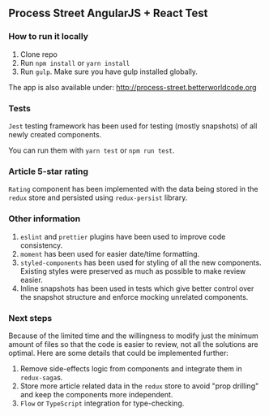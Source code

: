 ## Process Street AngularJS + React Test

### How to run it locally

1. Clone repo
1. Run `npm install` or `yarn install`
1. Run `gulp`. Make sure you have gulp installed globally.

The app is also available under: http://process-street.betterworldcode.org

### Tests

`Jest` testing framework has been used for testing (mostly snapshots) of all newly created components.

You can run them with `yarn test` or `npm run test`.

### Article 5-star rating

`Rating` component has been implemented with the data being stored in the `redux` store and persisted using `redux-persist` library.

### Other information

1. `eslint` and `prettier` plugins have been used to improve code consistency.
1. `moment` has been used for easier date/time formatting.
1. `styled-components` has been used for styling of all the new components. Existing styles were preserved as much as possible to make review easier.
1. Inline snapshots has been used in tests which give better control over the snapshot structure and enforce mocking unrelated components. 

### Next steps

Because of the limited time and the willingness to modify just the minimum amount of files so that the code is easier to review, not all the solutions are optimal. Here are some details that could be implemented further:

1. Remove side-effects logic from components and integrate them in `redux-saga`s.
1. Store more article related data in the `redux` store to avoid "prop drilling" and keep the components more independent.
1. `Flow` or `TypeScript` integration for type-checking.